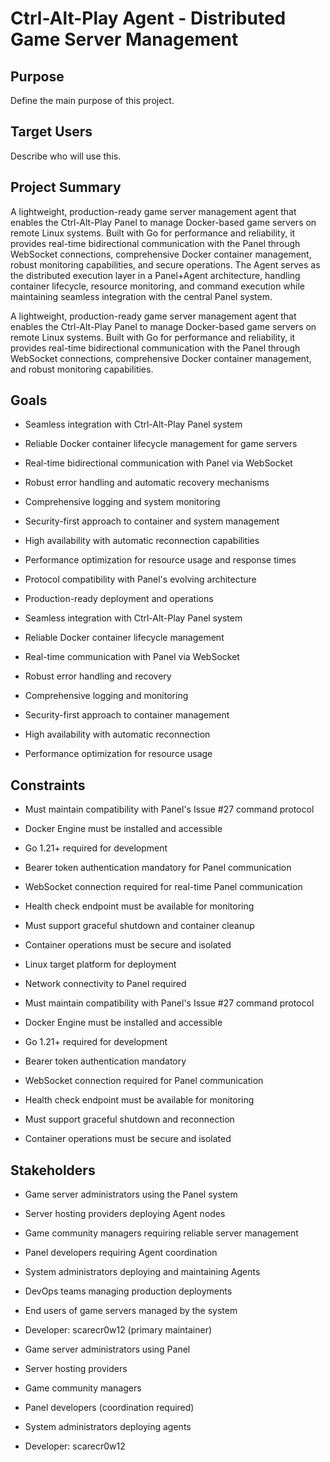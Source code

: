 # Ctrl-Alt-Play Agent - Distributed Game Server Management

## Purpose

Define the main purpose of this project.

## Target Users

Describe who will use this.


## Project Summary

A lightweight, production-ready game server management agent that enables the Ctrl-Alt-Play Panel to manage Docker-based game servers on remote Linux systems. Built with Go for performance and reliability, it provides real-time bidirectional communication with the Panel through WebSocket connections, comprehensive Docker container management, robust monitoring capabilities, and secure operations. The Agent serves as the distributed execution layer in a Panel+Agent architecture, handling container lifecycle, resource monitoring, and command execution while maintaining seamless integration with the central Panel system.



A lightweight, production-ready game server management agent that enables the Ctrl-Alt-Play Panel to manage Docker-based game servers on remote Linux systems. Built with Go for performance and reliability, it provides real-time bidirectional communication with the Panel through WebSocket connections, comprehensive Docker container management, and robust monitoring capabilities.



## Goals

- Seamless integration with Ctrl-Alt-Play Panel system
- Reliable Docker container lifecycle management for game servers
- Real-time bidirectional communication with Panel via WebSocket
- Robust error handling and automatic recovery mechanisms
- Comprehensive logging and system monitoring
- Security-first approach to container and system management
- High availability with automatic reconnection capabilities
- Performance optimization for resource usage and response times
- Protocol compatibility with Panel's evolving architecture
- Production-ready deployment and operations



- Seamless integration with Ctrl-Alt-Play Panel system
- Reliable Docker container lifecycle management
- Real-time communication with Panel via WebSocket
- Robust error handling and recovery
- Comprehensive logging and monitoring
- Security-first approach to container management
- High availability with automatic reconnection
- Performance optimization for resource usage



## Constraints

- Must maintain compatibility with Panel's Issue #27 command protocol
- Docker Engine must be installed and accessible
- Go 1.21+ required for development
- Bearer token authentication mandatory for Panel communication
- WebSocket connection required for real-time Panel communication
- Health check endpoint must be available for monitoring
- Must support graceful shutdown and container cleanup
- Container operations must be secure and isolated
- Linux target platform for deployment
- Network connectivity to Panel required



- Must maintain compatibility with Panel's Issue #27 command protocol
- Docker Engine must be installed and accessible
- Go 1.21+ required for development
- Bearer token authentication mandatory
- WebSocket connection required for Panel communication
- Health check endpoint must be available for monitoring
- Must support graceful shutdown and reconnection
- Container operations must be secure and isolated



## Stakeholders

- Game server administrators using the Panel system
- Server hosting providers deploying Agent nodes
- Game community managers requiring reliable server management
- Panel developers requiring Agent coordination
- System administrators deploying and maintaining Agents
- DevOps teams managing production deployments
- End users of game servers managed by the system
- Developer: scarecr0w12 (primary maintainer)



- Game server administrators using Panel
- Server hosting providers
- Game community managers
- Panel developers (coordination required)
- System administrators deploying agents
- Developer: scarecr0w12

